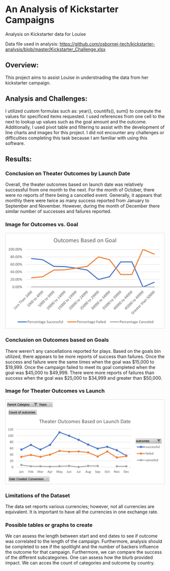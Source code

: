 # An Analysis of Kickstarter Campaigns
Analysis on Kickstarter data for Louise 

Data file used in analysis: https://github.com/osbornej-tech/kickstarter-analysis/blob/master/Kickstarter_Challenge.xlsx 

## Overview:
This project aims to assist Louise in understnading the data from her kickstarter campaign. 

## Analysis and Challenges:
I utilized custom formulas such as: year(), countifs(), sum() to compute the values for specificed items requested. I used references from one cell to the next to lookup up values such as the goal amount and the outcome. Additionally, I used pivot table and filtering to assist with the development of line charts and images for this project. I did not encounter any challenges or difficulties completing this task because I am familiar with using this software.


## Results: 
### Conclusion on Theater Outcomes by Launch Date
Overall, the theater outcomes based on launch date was relatively successful  from one month to the next. For the month of October, there were no reports of there being a cancelled event. Generally, it appears that monthly there were twice as many success reported from January to September and November. However, during the month of December there similar number of successes and failures reported.

### Image for Outcomes vs. Goal
<img src = "https://github.com/osbornej-tech/kickstarter-analysis/blob/master/Outcomes_vs_Goals.png">

### Conclusion on Outcomes based on Goals
There weren't any cancellations reported for plays. Based on the goals bin utilized, there appears to be more reports of success than failures. Once the success and failure were the same times when the goal was $15,000 to $19,999. Once the campaign failed to meet its goal completed when the goal was $45,000 to $49,999. There were more reports of failures than success when the goal was $25,000 to $34,999 and greater than $50,000. 

### Image for Theater Outcomes vs Launch
<img src = "https://github.com/osbornej-tech/kickstarter-analysis/blob/master/Theater_Outcomes_vs_Launch.png">

### Limitations of the Dataset
The data set reports various currencies; however, not all currencies are equivalent. It is important to have all the currencies in one exchange rate.  

### Possible tables or graphs to create
We can assess the length between start and end dates to see if outcome was correlated to the length of the campaign. Furthermore, analysis should be completed  to see if the spoltlight and the number of backers influence the outcome for that campaign. Furthermore, we can compare the success of the different subcategories. One can assess how the blurb provided impact. We can acces the count of categories and outcome by country. 
